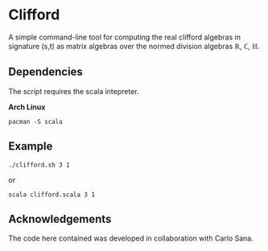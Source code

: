 # Clifford

A simple command-line tool for computing the real clifford algebras in signature (s,t) as matrix algebras over the normed division algebras ℝ, ℂ, ℍ.

## Dependencies
The script requires the scala intepreter.

**Arch Linux**

    pacman -S scala

## Example

    ./clifford.sh 3 1

or

    scala clifford.scala 3 1 

## Acknowledgements
The code here contained was developed in collaboration with Carlo Sana.

